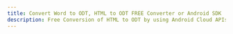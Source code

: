 ---title: Convert Word to ODT, HTML to ODT FREE Converter or Android SDKdescription: Free Conversion of HTML to ODT by using Android Cloud APIs & SDKs. Also Create, Edit & Render Microsoft Word & OpenOffice documents in the Cloud.---